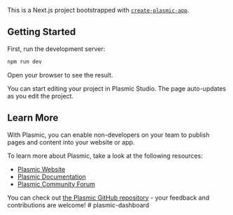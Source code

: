 This is a Next.js project bootstrapped with [`create-plasmic-app`](https://www.npmjs.com/package/create-plasmic-app).

## Getting Started

First, run the development server:

```bash
npm run dev
```

Open your browser to see the result.

You can start editing your project in Plasmic Studio. The page auto-updates as you edit the project.

## Learn More

With Plasmic, you can enable non-developers on your team to publish pages and content into your website or app.

To learn more about Plasmic, take a look at the following resources:

- [Plasmic Website](https://www.plasmic.app/)
- [Plasmic Documentation](https://docs.plasmic.app/learn/)
- [Plasmic Community Forum](https://forum.plasmic.app/)

You can check out [the Plasmic GitHub repository](https://github.com/plasmicapp/plasmic) - your feedback and contributions are welcome!
#   p l a s m i c - d a s h b o a r d  
 